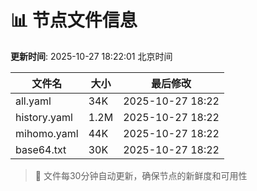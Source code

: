 # 📊 节点文件信息

**更新时间**: 2025-10-27 18:22:01 北京时间

| 文件名 | 大小 | 最后修改 |
|--------|------|----------|
| all.yaml | 34K | 2025-10-27 18:22 |
| history.yaml | 1.2M | 2025-10-27 18:22 |
| mihomo.yaml | 44K | 2025-10-27 18:22 |
| base64.txt | 30K | 2025-10-27 18:22 |

> 🔄 文件每30分钟自动更新，确保节点的新鲜度和可用性
